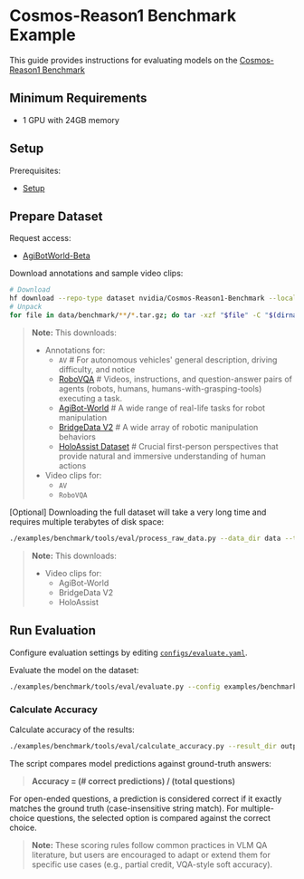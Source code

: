 # Cosmos-Reason1 Benchmark Example

This guide provides instructions for evaluating models on the [Cosmos-Reason1 Benchmark](https://huggingface.co/datasets/nvidia/Cosmos-Reason1-Benchmark)

## Minimum Requirements

- 1 GPU with 24GB memory

## Setup

Prerequisites:

- [Setup](../../README.md#setup)

## Prepare Dataset

Request access:

- [AgiBotWorld-Beta](https://huggingface.co/datasets/agibot-world/AgiBotWorld-Beta/tree/main)

Download annotations and sample video clips:

```bash
# Download
hf download --repo-type dataset nvidia/Cosmos-Reason1-Benchmark --local-dir data/benchmark
# Unpack
for file in data/benchmark/**/*.tar.gz; do tar -xzf "$file" -C "$(dirname "$file")"; done
```

> **Note:**
> This downloads:
>
> - Annotations for:
>   - `AV` # For autonomous vehicles' general description, driving difficulty, and notice
>   - [RoboVQA](https://robovqa.github.io/) # Videos, instructions, and question-answer pairs of agents (robots, humans, humans-with-grasping-tools) executing a task.
>   - [AgiBot-World](https://github.com/OpenDriveLab/AgiBot-World) # A wide range of real-life tasks for robot manipulation
>   - [BridgeData V2](https://rail-berkeley.github.io/bridgedata/) # A wide array of robotic manipulation behaviors
>   - [HoloAssist Dataset](https://holoassist.github.io/) # Crucial first-person perspectives that provide natural and immersive understanding of human actions
> - Video clips for:
>   - `AV`
>   - `RoboVQA`

[Optional] Downloading the full dataset will take a very long time and requires multiple terabytes of disk space:

```bash
./examples/benchmark/tools/eval/process_raw_data.py --data_dir data --task benchmark
```

> **Note:**
> This downloads:
>
> - Video clips for:
>   - AgiBot-World
>   - BridgeData V2
>   - HoloAssist

## Run Evaluation

Configure evaluation settings by editing [`configs/evaluate.yaml`](configs/evaluate.yaml).

Evaluate the model on the dataset:

```bash
./examples/benchmark/tools/eval/evaluate.py --config examples/benchmark/configs/evaluate.yaml --data_dir data --results_dir outputs/benchmark
```

### Calculate Accuracy

Calculate accuracy of the results:

```bash
./examples/benchmark/tools/eval/calculate_accuracy.py --result_dir outputs/benchmark
```

The script compares model predictions against ground-truth answers:

> **Accuracy = (# correct predictions) / (total questions)**

For open-ended questions, a prediction is considered correct if it exactly matches the ground truth (case-insensitive string match). For multiple-choice questions, the selected option is compared against the correct choice.

> **Note:** These scoring rules follow common practices in VLM QA literature, but users are encouraged to adapt or extend them for specific use cases (e.g., partial credit, VQA-style soft accuracy).
